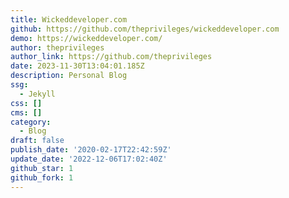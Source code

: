 ```yaml
---
title: Wickeddeveloper.com
github: https://github.com/theprivileges/wickeddeveloper.com
demo: https://wickeddeveloper.com/
author: theprivileges
author_link: https://github.com/theprivileges
date: 2023-11-30T13:04:01.185Z
description: Personal Blog
ssg:
  - Jekyll
css: []
cms: []
category:
  - Blog
draft: false
publish_date: '2020-02-17T22:42:59Z'
update_date: '2022-12-06T17:02:40Z'
github_star: 1
github_fork: 1
---
```

